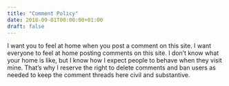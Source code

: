 ```yaml
---
title: "Comment Policy"
date: 2018-09-01T00:00:00+01:00
draft: false
---
```


I want you to feel at home when you post a comment on this site. I want everyone to feel at home posting comments on this site. I don’t know what your home is like, but I know how I expect people to behave when they visit mine. That’s why I reserve the right to delete comments and ban users as needed to keep the comment threads here civil and substantive.

